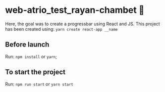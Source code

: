 # web-atrio_test_rayan-chambet 🎯

Here, the goal was to create a progressbar using React and JS.
This project has been created using: `yarn create react-app __name`

## Before launch

Run: `npm install` or `yarn`;

## To start the project

Run: `npm run start` or `yarn start`
